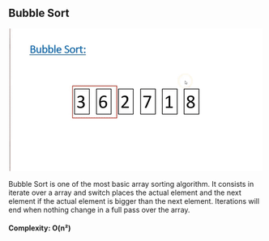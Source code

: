 ## Bubble Sort

<p align="center">
    <img src="../../.github/bubble-sort.gif">
</p>

Bubble Sort is one of the most basic array sorting algorithm. It consists in iterate over a array and switch places the actual element and the next element if the actual element is bigger than the next element. Iterations will end when nothing change in a full pass over the array.
#### Complexity: O(n²)
